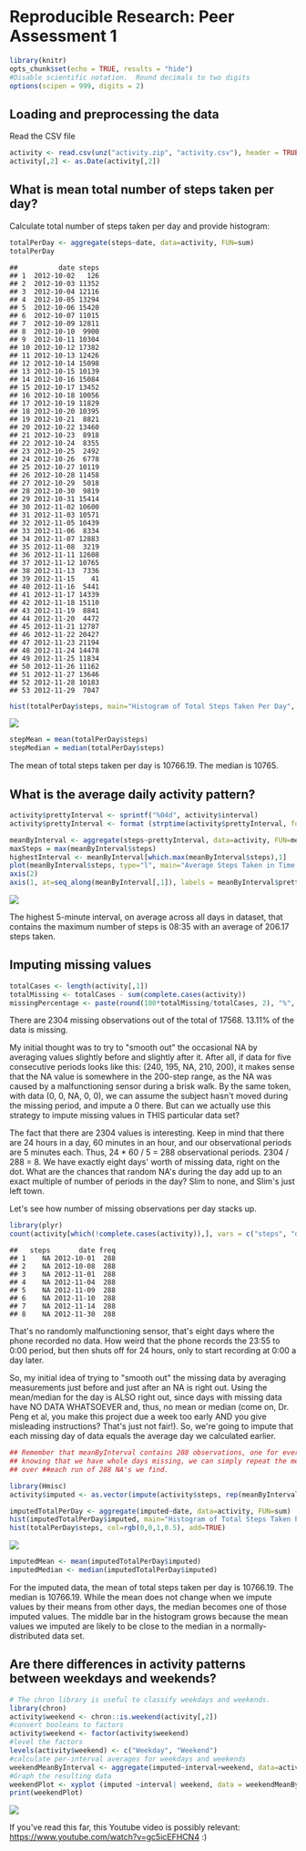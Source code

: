 # Reproducible Research: Peer Assessment 1

```r
library(knitr)
opts_chunk$set(echo = TRUE, results = "hide")
#Disable scientific notation.  Round decimals to two digits
options(scipen = 999, digits = 2)
```



## Loading and preprocessing the data

Read the CSV file

```r
activity <- read.csv(unz("activity.zip", "activity.csv"), header = TRUE, na.strings="NA") #stringsAsFactors = FALSE)
activity[,2] <- as.Date(activity[,2]) 
```

## What is mean total number of steps taken per day?
Calculate total number of steps taken per day and provide histogram:

```r
totalPerDay <- aggregate(steps~date, data=activity, FUN=sum)
totalPerDay
```

```
##          date steps
## 1  2012-10-02   126
## 2  2012-10-03 11352
## 3  2012-10-04 12116
## 4  2012-10-05 13294
## 5  2012-10-06 15420
## 6  2012-10-07 11015
## 7  2012-10-09 12811
## 8  2012-10-10  9900
## 9  2012-10-11 10304
## 10 2012-10-12 17382
## 11 2012-10-13 12426
## 12 2012-10-14 15098
## 13 2012-10-15 10139
## 14 2012-10-16 15084
## 15 2012-10-17 13452
## 16 2012-10-18 10056
## 17 2012-10-19 11829
## 18 2012-10-20 10395
## 19 2012-10-21  8821
## 20 2012-10-22 13460
## 21 2012-10-23  8918
## 22 2012-10-24  8355
## 23 2012-10-25  2492
## 24 2012-10-26  6778
## 25 2012-10-27 10119
## 26 2012-10-28 11458
## 27 2012-10-29  5018
## 28 2012-10-30  9819
## 29 2012-10-31 15414
## 30 2012-11-02 10600
## 31 2012-11-03 10571
## 32 2012-11-05 10439
## 33 2012-11-06  8334
## 34 2012-11-07 12883
## 35 2012-11-08  3219
## 36 2012-11-11 12608
## 37 2012-11-12 10765
## 38 2012-11-13  7336
## 39 2012-11-15    41
## 40 2012-11-16  5441
## 41 2012-11-17 14339
## 42 2012-11-18 15110
## 43 2012-11-19  8841
## 44 2012-11-20  4472
## 45 2012-11-21 12787
## 46 2012-11-22 20427
## 47 2012-11-23 21194
## 48 2012-11-24 14478
## 49 2012-11-25 11834
## 50 2012-11-26 11162
## 51 2012-11-27 13646
## 52 2012-11-28 10183
## 53 2012-11-29  7047
```

```r
hist(totalPerDay$steps, main="Histogram of Total Steps Taken Per Day", xlab = "Steps", col=rgb(0,0,1,0.5))
```

![](PA1_template_files/figure-html/calculateTotal-1.png)


```r
stepMean = mean(totalPerDay$steps)
stepMedian = median(totalPerDay$steps)
```

The mean of total steps taken per day is 10766.19.  The median is 10765.


## What is the average daily activity pattern?

```r
activity$prettyInterval <- sprintf("%04d", activity$interval)
activity$prettyInterval <- format (strptime(activity$prettyInterval, format = "%H%M"), format = "%H:%M")

meanByInterval <- aggregate(steps~prettyInterval, data=activity, FUN=mean)
maxSteps = max(meanByInterval$steps)
highestInterval <- meanByInterval[which.max(meanByInterval$steps),1]
plot(meanByInterval$steps, type="l", main="Average Steps Taken in Time Interval", axes="False", ylab = "Steps", xlab = "Time")
axis(2)
axis(1, at=seq_along(meanByInterval[,1]), labels = meanByInterval$prettyInterval)
```

![](PA1_template_files/figure-html/AverageDailyPattern-1.png)

The highest 5-minute interval, on average across all days in dataset, that contains the maximum number of steps is 08:35 with an average of 206.17 steps taken.  

## Imputing missing values

```r
totalCases <- length(activity[,1])
totalMissing <- totalCases - sum(complete.cases(activity))
missingPercentage <- paste(round(100*totalMissing/totalCases, 2), "%", sep="")
```

There are 2304 missing observations out of the total of 17568.  13.11% of the data is missing.

My initial thought was to try to "smooth out" the occasional NA by averaging values slightly before and slightly after it.  After all, if data for five consecutive periods looks like this: (240, 195, NA, 210, 200), it makes sense that the NA value is somewhere in the 200-step range, as the NA was caused by a malfunctioning sensor during a brisk walk.  By the same token, with data (0, 0, NA, 0, 0), we can assume the subject hasn't moved during the missing period, and impute a 0 there.  But can we actually use this strategy to impute missing values in THIS particular data set?

The fact that there are 2304 values is interesting.  Keep in mind that there are 24 hours in a day, 60 minutes in an hour, and our observational periods are 5 minutes each.  Thus, 24 * 60 / 5 = 288 observational periods.  2304 / 288 = 8.  We have exactly eight days' worth of missing data, right on the dot.  What are the chances that random NA's during the day add up to an exact multiple of number of periods in the day?  Slim to none, and Slim's just left town.

Let's see how number of missing observations per day stacks up.

```r
library(plyr)
count(activity[which(!complete.cases(activity)),], vars = c("steps", "date"))
```

```
##   steps       date freq
## 1    NA 2012-10-01  288
## 2    NA 2012-10-08  288
## 3    NA 2012-11-01  288
## 4    NA 2012-11-04  288
## 5    NA 2012-11-09  288
## 6    NA 2012-11-10  288
## 7    NA 2012-11-14  288
## 8    NA 2012-11-30  288
```

That's no randomly malfunctioning sensor, that's eight days where the phone recorded no data.  How weird that the phone records the 23:55 to 0:00 period, but then shuts off for 24 hours, only to start recording at 0:00 a day later.  

So, my initial idea of trying to "smooth out" the missing data by averaging measurements just before and just after an NA is right out.  Using the mean/median for the day is ALSO right out, since days with missing data have NO DATA WHATSOEVER and, thus, no mean or median (come on, Dr. Peng et al, you make this project due a week too early AND you give misleading instructions?  That's just not fair!).  So, we're going to impute that each missing day of data equals the average day we calculated earlier.


```r
## Remember that meanByInterval contains 288 observations, one for every 5-minute period.  So,
## knowing that we have whole days missing, we can simply repeat the meanByInterval vector
## over ##each run of 288 NA's we find.

library(Hmisc)
activity$imputed <- as.vector(impute(activity$steps, rep(meanByInterval$steps, (totalMissing / length(meanByInterval$steps)))))

imputedTotalPerDay <- aggregate(imputed~date, data=activity, FUN=sum)
hist(imputedTotalPerDay$imputed, main="Histogram of Total Steps Taken Per Day", xlab = "Steps", col=rgb(1,0,0,0.5))
hist(totalPerDay$steps, col=rgb(0,0,1,0.5), add=TRUE)
```

![](PA1_template_files/figure-html/imputeActivity-1.png)


```r
imputedMean <- mean(imputedTotalPerDay$imputed)
imputedMedian <- median(imputedTotalPerDay$imputed)
```

For the imputed data, the mean of total steps taken per day is 10766.19.  The median is 10766.19.  While the mean does not change when we impute values by their means from other days, the median becomes one of those imputed values.  The middle bar in the histogram grows because the mean values we imputed are likely to be close to the median in a normally-distributed data set.

## Are there differences in activity patterns between weekdays and weekends?

```r
# The chron library is useful to classify weekdays and weekends.
library(chron)
activity$weekend <- chron::is.weekend(activity[,2])
#convert booleans to factors
activity$weekend <- factor(activity$weekend)
#level the factors
levels(activity$weekend) <- c("Weekday", "Weekend")
#calculate per-interval averages for weekdays and weekends
weekendMeanByInterval <- aggregate(imputed~interval+weekend, data=activity, FUN=mean)
#Graph the resulting data
weekendPlot <- xyplot (imputed ~interval| weekend, data = weekendMeanByInterval, layout = c(1,2), type = "l")
print(weekendPlot)
```

![](PA1_template_files/figure-html/weekdayWeekendDifference-1.png)

If you've read this far, this Youtube video is possibly relevant:
https://www.youtube.com/watch?v=gc5icEFHCN4  :)
